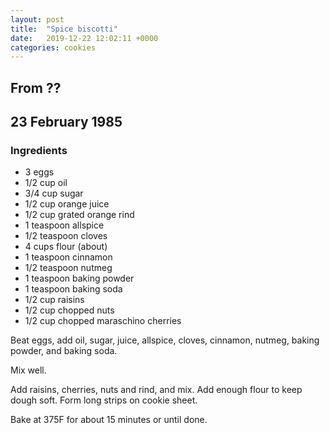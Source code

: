 ```yaml
---
layout: post
title:  "Spice biscotti"
date:   2019-12-22 12:02:11 +0000
categories: cookies
---
```


## From ??
## 23 February 1985
### Ingredients
* 3 eggs
* 1/2 cup oil
* 3/4 cup sugar
* 1/2 cup orange juice
* 1/2 cup grated orange rind
* 1 teaspoon allspice
* 1/2 teaspoon cloves
* 4 cups flour (about)
* 1 teaspoon cinnamon
* 1/2 teaspoon nutmeg
* 1 teaspoon baking powder
* 1 teaspoon baking soda
* 1/2 cup raisins
* 1/2 cup chopped nuts
* 1/2 cup chopped maraschino cherries

Beat eggs, add oil, sugar, juice, allspice, cloves, cinnamon, nutmeg, baking powder, and baking soda.


Mix well.
 

Add raisins, cherries, nuts and rind, and mix. Add enough flour to keep dough soft. Form long strips on cookie sheet.


Bake at 375F for about 15 minutes or until done.
